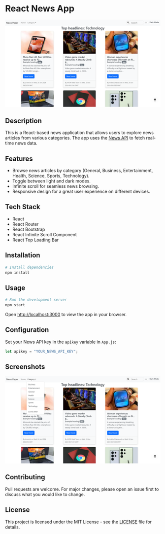 # React News App

![App Screenshot](public/Main.png)

## Description

This is a React-based news application that allows users to explore news articles from various categories. The app uses the [News API](https://newsapi.org/) to fetch real-time news data.

## Features

- Browse news articles by category (General, Business, Entertainment, Health, Science, Sports, Technology).
- Toggle between light and dark modes.
- Infinite scroll for seamless news browsing.
- Responsive design for a great user experience on different devices.

## Tech Stack

- React
- React Router
- React Bootstrap
- React Infinite Scroll Component
- React Top Loading Bar

## Installation

```bash
# Install dependencies
npm install
```

## Usage

```bash
# Run the development server
npm start
```

Open [http://localhost:3000](http://localhost:3000) to view the app in your browser.

## Configuration

Set your News API key in the `apikey` variable in `App.js`:

```javascript
let apikey = "YOUR_NEWS_API_KEY";
```

## Screenshots

![Screenshot 1](public/Categories.png)

## Contributing

Pull requests are welcome. For major changes, please open an issue first to discuss what you would like to change.

## License

This project is licensed under the MIT License - see the [LICENSE](LICENSE) file for details.
